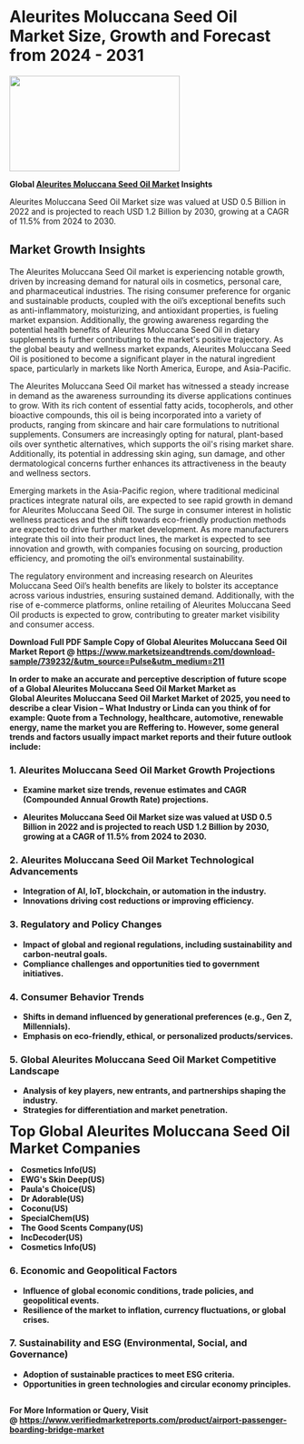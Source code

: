 <H1>Aleurites Moluccana Seed Oil Market Size, Growth and Forecast from 2024 - 2031</H1><img class="aligncenter size-medium wp-image-584254" src="https://thirdeyenews.in/wp-content/uploads/2024/09/Global-Market-Research-300x168.jpeg" alt="" width="300" height="168" /><p><strong>Global&nbsp;<a href="https://www.marketsizeandtrends.com/download-sample/739232/&amp;utm_source=Pulse&amp;utm_medium=211">Aleurites Moluccana Seed Oil Market</a> Insights</strong></p><p>Aleurites Moluccana Seed Oil Market size was valued at USD 0.5 Billion in 2022 and is projected to reach USD 1.2 Billion by 2030, growing at a CAGR of 11.5% from 2024 to 2030.</p><p><h2>Market Growth Insights</h2> <p>The Aleurites Moluccana Seed Oil market is experiencing notable growth, driven by increasing demand for natural oils in cosmetics, personal care, and pharmaceutical industries. The rising consumer preference for organic and sustainable products, coupled with the oil’s exceptional benefits such as anti-inflammatory, moisturizing, and antioxidant properties, is fueling market expansion. Additionally, the growing awareness regarding the potential health benefits of Aleurites Moluccana Seed Oil in dietary supplements is further contributing to the market's positive trajectory. As the global beauty and wellness market expands, Aleurites Moluccana Seed Oil is positioned to become a significant player in the natural ingredient space, particularly in markets like North America, Europe, and Asia-Pacific.</p> <p><strong></strong></p> <p>The Aleurites Moluccana Seed Oil market has witnessed a steady increase in demand as the awareness surrounding its diverse applications continues to grow. With its rich content of essential fatty acids, tocopherols, and other bioactive compounds, this oil is being incorporated into a variety of products, ranging from skincare and hair care formulations to nutritional supplements. Consumers are increasingly opting for natural, plant-based oils over synthetic alternatives, which supports the oil's rising market share. Additionally, its potential in addressing skin aging, sun damage, and other dermatological concerns further enhances its attractiveness in the beauty and wellness sectors.</p> <p>Emerging markets in the Asia-Pacific region, where traditional medicinal practices integrate natural oils, are expected to see rapid growth in demand for Aleurites Moluccana Seed Oil. The surge in consumer interest in holistic wellness practices and the shift towards eco-friendly production methods are expected to drive further market development. As more manufacturers integrate this oil into their product lines, the market is expected to see innovation and growth, with companies focusing on sourcing, production efficiency, and promoting the oil’s environmental sustainability.</p> <p>The regulatory environment and increasing research on Aleurites Moluccana Seed Oil’s health benefits are likely to bolster its acceptance across various industries, ensuring sustained demand. Additionally, with the rise of e-commerce platforms, online retailing of Aleurites Moluccana Seed Oil products is expected to grow, contributing to greater market visibility and consumer access.</p> <p><strong></p><p><span class=""><strong>Download Full PDF Sample Copy of Global Aleurites Moluccana Seed Oil Market Report</strong> @ <a href="https://www.marketsizeandtrends.com/download-sample/739232/&amp;utm_source=Pulse&amp;utm_medium=211" target="_blank">https://www.marketsizeandtrends.com/download-sample/739232/&amp;utm_source=Pulse&amp;utm_medium=211</a></span></p><p>In order to make an accurate and perceptive description of future scope of a Global&nbsp;Aleurites Moluccana Seed Oil Market Market as Global&nbsp;Aleurites Moluccana Seed Oil Market Market of 2025, you need to describe a clear Vision &ndash; What Industry or Linda can you think of for example: Quote from a Technology, healthcare, automotive, renewable energy, name the market you are Reffering to. However, some general trends and factors usually impact market reports and their future outlook include:</p><h3>1.&nbsp;<strong>Aleurites Moluccana Seed Oil Market Growth Projections</strong></h3><ul><li>Examine market size trends, revenue estimates and CAGR (Compounded Annual Growth Rate) projections.</li><li><p>Aleurites Moluccana Seed Oil Market size was valued at USD 0.5 Billion in 2022 and is projected to reach USD 1.2 Billion by 2030, growing at a CAGR of 11.5% from 2024 to 2030.</p></li></ul><h3>2.&nbsp;<strong>Aleurites Moluccana Seed Oil Market Technological Advancements</strong></h3><ul><li>Integration of AI, IoT, blockchain, or automation in the industry.</li><li>Innovations driving cost reductions or improving efficiency.</li></ul><h3>3.&nbsp;<strong>Regulatory and Policy Changes</strong></h3><ul><li>Impact of global and regional regulations, including sustainability and carbon-neutral goals.</li><li>Compliance challenges and opportunities tied to government initiatives.</li></ul><h3>4.&nbsp;<strong>Consumer Behavior Trends</strong></h3><ul><li>Shifts in demand influenced by generational preferences (e.g., Gen Z, Millennials).</li><li>Emphasis on eco-friendly, ethical, or personalized products/services.</li></ul><h3>5.&nbsp;<strong>Global Aleurites Moluccana Seed Oil Market Competitive Landscape</strong></h3><ul><li>Analysis of key players, new entrants, and partnerships shaping the industry.</li><li>Strategies for differentiation and market penetration.</li></ul><p data-pm-slice="1 1 []"><span style="color: inherit; font-family: inherit; font-size: 25px;">Top Global Aleurites Moluccana Seed Oil Market Companies</span></p><div class="" data-test-id=""><p><li>Cosmetics Info(US)</li><li> EWG's Skin Deep(US)</li><li> Paula's Choice(US)</li><li> Dr Adorable(US)</li><li> Coconu(US)</li><li> SpecialChem(US)</li><li> The Good Scents Company(US)</li><li> IncDecoder(US)</li><li> Cosmetics Info(US)</li></p></div><h3>6.&nbsp;<strong>Economic and Geopolitical Factors</strong></h3><ul><li>Influence of global economic conditions, trade policies, and geopolitical events.</li><li>Resilience of the market to inflation, currency fluctuations, or global crises.</li></ul><h3>7.&nbsp;<strong>Sustainability and ESG (Environmental, Social, and Governance)</strong></h3><ul><li>Adoption of sustainable practices to meet ESG criteria.</li><li>Opportunities in green technologies and circular economy principles.</li></ul><h2><strong style="font-size: 14px;">For More Information or Query, Visit @&nbsp;</strong><a style="background-color: #ffffff; font-size: 14px;" href="https://www.marketsizeandtrends.com/report/aleurites-moluccana-seed-oil-market/" target="_blank">https://www.verifiedmarketreports.com/product/airport-passenger-boarding-bridge-market</a></h2>
